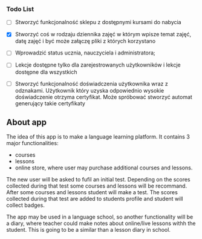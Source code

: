 ### Todo List

- [ ] Stworzyć funkcjonalność sklepu z dostępnymi kursami do nabycia
- [X] Stworzyć coś w rodzaju dziennika zajęć w którym wpisze temat zajęć, datę zajęć i być może załączę pliki z których korzystano
- [ ] Wprowadzić status ucznia, nauczyciela i administratora;
- [ ] Lekcje dostępne tylko dla zarejestrowanych użytkowników i lekcje dostępne dla wszystkich
- [ ] Stworzyć funkcjonalność doświadczenia użytkownika wraz z odznakami. Użytkownik który uzyska odpowiednio wysokie doświadczenie otrzyma certyfikat. Może spróbować stworzyć automat generujący takie certyfikaty


## About app

The idea of this app is to make a language learning platform. It contains 3 major functionalities:
- courses
- lessons
- online store, where user may purchase additional courses and lessons. 

The new user will be asked to fufil an initial test. Depending on the scores collected during that test some courses and lessons will be recommand. After some courses and lessons student will make a test. The scores collected during that test are added to students profile and student will collect badges. 

The app may be used in a language school, so another functionality will be a diary, where teacher could make notes about online/live lessons withh the student. This is going to be a similar than a lesson diary in school. 